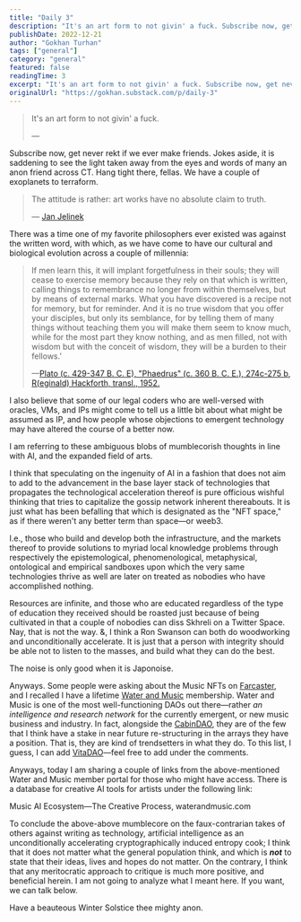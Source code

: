 ```yaml
---
title: "Daily 3"
description: "It's an art form to not givin' a fuck. Subscribe now, get never rekt if we ever make friends."
publishDate: 2022-12-21
author: "Gokhan Turhan"
tags: ["general"]
category: "general"
featured: false
readingTime: 3
excerpt: "It's an art form to not givin' a fuck. Subscribe now, get never rekt if we ever make friends. Jokes aside, it is saddening to see the light taken away from the eyes and words of many an anon friend across CT."
originalUrl: "https://gokhan.substack.com/p/daily-3"
---
```


> It's an art form to not givin' a fuck.
>
> — <YouTubeEmbed id="8ZXPAaPy65o" />

Subscribe now, get never rekt if we ever make friends. Jokes aside, it is saddening to see the light taken away from the eyes and words of many an anon friend across CT. Hang tight there, fellas. We have a couple of exoplanets to terraform.

> The attitude is rather: art works have no absolute claim to truth.
>
> — [Jan Jelinek](https://www.thewire.co.uk/audio/tracks/unlimited-editions-faitiche)

There was a time one of my favorite philosophers ever existed was against the written word, with which, as we have come to have our cultural and biological evolution across a couple of millennia:

> If men learn this, it will implant forgetfulness in their souls; they will cease to exercise memory because they rely on that which is written, calling things to remembrance no longer from within themselves, but by means of external marks. What you have discovered is a recipe not for memory, but for reminder. And it is no true wisdom that you offer your disciples, but only its semblance, for by telling them of many things without teaching them you will make them seem to know much, while for the most part they know nothing, and as men filled, not with wisdom but with the conceit of wisdom, they will be a burden to their fellows.'
>
> —[Plato (c. 429-347 B. C. E), "Phaedrus" (c. 360 B. C. E.), 274c-275 b, R(eginald) Hackforth, transl., 1952.](http://websites.umich.edu/~lsarth/filecabinet/PlatoOnWriting.html)

I also believe that some of our legal coders who are well-versed with oracles, VMs, and IPs might come to tell us a little bit about what might be assumed as IP, and how people whose objections to emergent technology may have altered the course of a better now.

I am referring to these ambiguous blobs of mumblecorish thoughts in line with AI, and the expanded field of arts.

I think that speculating on the ingenuity of AI in a fashion that does not aim to add to the advancement in the base layer stack of technologies that propagates the technological acceleration thereof is pure officious wishful thinking that tries to capitalize the gossip network inherent thereabouts. It is just what has been befalling that which is designated as the "NFT space," as if there weren't any better term than space—or weeb3.

I.e., those who build and develop both the infrastructure, and the markets thereof to provide solutions to myriad local knowledge problems through respectively the epistemological, phenomenological, metaphysical, ontological and empirical sandboxes upon which the very same technologies thrive as well are later on treated as nobodies who have accomplished nothing.

Resources are infinite, and those who are educated regardless of the type of education they received should be roasted just because of being cultivated in that a couple of nobodies can diss Skhreli on a Twitter Space. Nay, that is not the way. &, I think a Ron Swanson can both do woodworking and unconditionally accelerate. It is just that a person with integrity should be able not to listen to the masses, and build what they can do the best.

The noise is only good when it is Japonoise.

Anyways. Some people were asking about the Music NFTs on [Farcaster](https://www.farcaster.xyz/), and I recalled I have a lifetime [Water and Music](https://www.waterandmusic.com/membership/) membership. Water and Music is one of the most well-functioning DAOs out there—rather *an intelligence and research network* for the currently emergent, or new music business and industry. In fact, alongside the [CabinDAO](https://www.cabin.city/), they are of the few that I think have a stake in near future re-structuring in the arrays they have a position. That is, they are kind of trendsetters in what they do. To this list, I guess, I can add [VitaDAO](https://www.vitadao.com/)—feel free to add under the comments.

Anyways, today I am sharing a couple of links from the above-mentioned Water and Music member portal for those who might have access. There is a database for creative AI tools for artists under the following link:

Music AI Ecosystem—The Creative Process, waterandmusic.com

To conclude the above-above mumblecore on the faux-contrarian takes of others against writing as technology, artificial intelligence as an unconditionally accelerating cryptographically induced entropy cook; I think that it does not matter what the general population think, and which is ***not*** to state that their ideas, lives and hopes do not matter. On the contrary, I think that any meritocratic approach to critique is much more positive, and beneficial herein. I am not going to analyze what I meant here. If you want, we can talk below.

Have a beauteous Winter Solstice thee mighty anon.